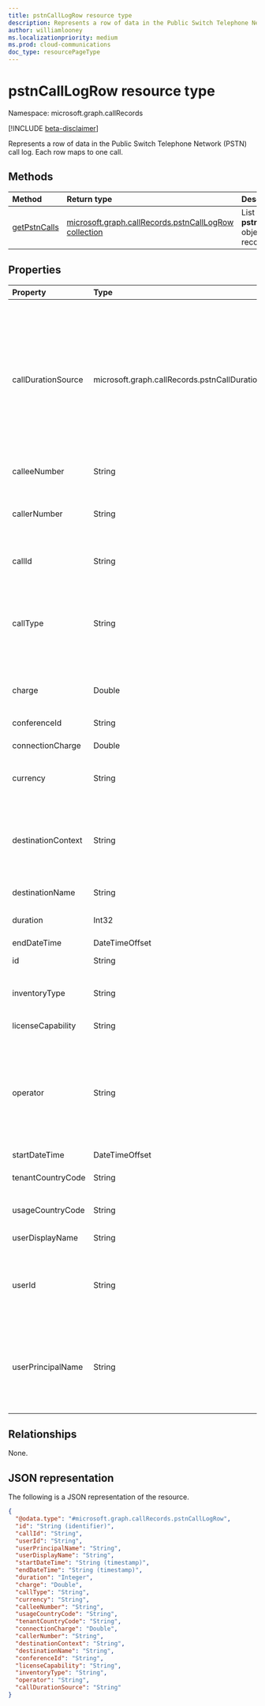 ```yaml
---
title: pstnCallLogRow resource type
description: Represents a row of data in the Public Switch Telephone Network (PSTN) call log.
author: williamlooney
ms.localizationpriority: medium
ms.prod: cloud-communications
doc_type: resourcePageType
---
```


# pstnCallLogRow resource type

Namespace: microsoft.graph.callRecords

[!INCLUDE [beta-disclaimer](../../includes/beta-disclaimer.md)]

Represents a row of data in the Public Switch Telephone Network (PSTN) call log. Each row maps to one call.

## Methods

| Method                                                        | Return type                                                                            | Description                                       |
| :------------------------------------------------------------ | :------------------------------------------------------------------------------------- | :------------------------------------------------ |
| [getPstnCalls](../api/callrecords-callrecord-getpstncalls.md) | [microsoft.graph.callRecords.pstnCallLogRow collection](callrecords-pstncalllogrow.md) | List **pstnCallLogRow** objects in a call record. |

## Properties

| Property           | Type                                               | Description                                                                                                                                                                                                                                                                                                      |
| :----------------- | :------------------------------------------------- | :--------------------------------------------------------------------------------------------------------------------------------------------------------------------------------------------------------------------------------------------------------------------------------------------------------------- |
| callDurationSource | microsoft.graph.callRecords.pstnCallDurationSource | The source of the call duration data. If the call uses a third-party telecommunications operator via the Operator Connect Program, the operator may provide their own call duration data. In this case, the property value is `operator`. Otherwise, the value is `microsoft`.                                   |
| calleeNumber       | String                                             | Number dialed in [E.164](https://en.wikipedia.org/wiki/E.164) format.                                                                                                                                                                                                                                            |
| callerNumber       | String                                             | Number that received the call for inbound calls or the number dialed for outbound calls. E.164 format.                                                                                                                                                                                                           |
| callId             | String                                             | Call identifier. Not guaranteed to be unique.                                                                                                                                                                                                                                                                    |
| callType           | String                                             | Whether the call was a PSTN outbound or inbound call and the type of call such as a call placed by a user or an audio conference.                                                                                                                                                                                |
| charge             | Double                                             | Amount of money or cost of the call that is charged to your account.                                                                                                                                                                                                                                             |
| conferenceId       | String                                             | ID of the audio conference.                                                                                                                                                                                                                                                                                      |
| connectionCharge   | Double                                             | Connection fee price.                                                                                                                                                                                                                                                                                            |
| currency           | String                                             | Type of currency used to calculate the cost of the call ([ISO 4217](https://en.wikipedia.org/wiki/ISO_4217)).                                                                                                                                                                                                    |
| destinationContext | String                                             | Whether the call was domestic (within a country or region) or international (outside a country or region) based on the user's location.                                                                                                                                                                          |
| destinationName    | String                                             | Country or region dialed.                                                                                                                                                                                                                                                                                        |
| duration           | Int32                                              | How long the call was connected, in seconds.                                                                                                                                                                                                                                                                     |
| endDateTime        | DateTimeOffset                                     | Call end time.                                                                                                                                                                                                                                                                                                   |
| id                 | String                                             | Unique call identifier. GUID.                                                                                                                                                                                                                                                                                    |
| inventoryType      | String                                             | User's phone number type, such as a service of toll-free number.                                                                                                                                                                                                                                                 |
| licenseCapability  | String                                             | The license used for the call.                                                                                                                                                                                                                                                                                   |
| operator           | String                                             | The telecommunications operator which provided PSTN services for this call. This may be Microsoft, or it may be a third-party operator via the [Operator Connect Program](https://techcommunity.microsoft.com/t5/microsoft-teams-blog/introducing-operator-connect-and-more-teams-calling-updates/ba-p/2176398). |
| startDateTime      | DateTimeOffset                                     | Call start time.                                                                                                                                                                                                                                                                                                 |
| tenantCountryCode  | String                                             | Country code of the tenant, [ISO 3166-1 alpha-2](https://en.wikipedia.org/wiki/ISO_3166-1_alpha-2).                                                                                                                                                                                                              |
| usageCountryCode   | String                                             | Country code of the user, [ISO 3166-1 alpha-2](https://en.wikipedia.org/wiki/ISO_3166-1_alpha-2).                                                                                                                                                                                                                |
| userDisplayName    | String                                             | Display name of the user.                                                                                                                                                                                                                                                                                        |
| userId             | String                                             | Calling user's ID in Graph. GUID. This and other user info will be null/empty for bot call types (ucap_in, ucap_out).                                                                                                                                                                                            |
| userPrincipalName  | String                                             | UserPrincipalName (sign-in name) in Azure Active Directory. This is usually the same as user's SIP Address, and can be same as user's e-mail address.                                                                                                                                                            |

## Relationships

None.

## JSON representation

The following is a JSON representation of the resource.

<!-- {
  "blockType": "resource",
  "@odata.type": "microsoft.graph.callRecords.pstnCallLogRow",
  "keyProperty": "id"
}
-->

```json
{
  "@odata.type": "#microsoft.graph.callRecords.pstnCallLogRow",
  "id": "String (identifier)",
  "callId": "String",
  "userId": "String",
  "userPrincipalName": "String",
  "userDisplayName": "String",
  "startDateTime": "String (timestamp)",
  "endDateTime": "String (timestamp)",
  "duration": "Integer",
  "charge": "Double",
  "callType": "String",
  "currency": "String",
  "calleeNumber": "String",
  "usageCountryCode": "String",
  "tenantCountryCode": "String",
  "connectionCharge": "Double",
  "callerNumber": "String",
  "destinationContext": "String",
  "destinationName": "String",
  "conferenceId": "String",
  "licenseCapability": "String",
  "inventoryType": "String",
  "operator": "String",
  "callDurationSource": "String"
}
```
